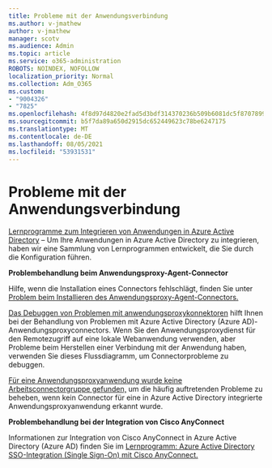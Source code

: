 ```yaml
---
title: Probleme mit der Anwendungsverbindung
ms.author: v-jmathew
author: v-jmathew
manager: scotv
ms.audience: Admin
ms.topic: article
ms.service: o365-administration
ROBOTS: NOINDEX, NOFOLLOW
localization_priority: Normal
ms.collection: Adm_O365
ms.custom:
- "9004326"
- "7825"
ms.openlocfilehash: 4f8d97d4820e2fad5d3bdf314370236b509b6081dc5f87078995282e72da0c18
ms.sourcegitcommit: b5f7da89a650d2915dc652449623c78be6247175
ms.translationtype: MT
ms.contentlocale: de-DE
ms.lasthandoff: 08/05/2021
ms.locfileid: "53931531"
---
```

# <a name="application-connection-issues"></a>Probleme mit der Anwendungsverbindung

[Lernprogramme zum Integrieren von Anwendungen in Azure Active Directory](https://docs.microsoft.com/azure/active-directory/saas-apps/tutorial-list) – Um Ihre Anwendungen in Azure Active Directory zu integrieren, haben wir eine Sammlung von Lernprogrammen entwickelt, die Sie durch die Konfiguration führen.

**Problembehandlung beim Anwendungsproxy-Agent-Connector**

Hilfe, wenn die Installation eines Connectors fehlschlägt, finden Sie unter [Problem beim Installieren des Anwendungsproxy-Agent-Connectors.](https://docs.microsoft.com/azure/active-directory/manage-apps/application-proxy-connector-installation-problem)

[Das Debuggen von Problemen mit anwendungsproxykonnektoren](https://docs.microsoft.com/azure/active-directory/manage-apps/application-proxy-debug-connectors) hilft Ihnen bei der Behandlung von Problemen mit Azure Active Directory (Azure AD)-Anwendungsproxyconnectors. Wenn Sie den Anwendungsproxydienst für den Remotezugriff auf eine lokale Webanwendung verwenden, aber Probleme beim Herstellen einer Verbindung mit der Anwendung haben, verwenden Sie dieses Flussdiagramm, um Connectorprobleme zu debuggen.

[Für eine Anwendungsproxyanwendung wurde keine Arbeitsconnectorgruppe gefunden,](https://docs.microsoft.com/azure/active-directory/manage-apps/application-proxy-connectivity-no-working-connector) um die häufig auftretenden Probleme zu beheben, wenn kein Connector für eine in Azure Active Directory integrierte Anwendungsproxyanwendung erkannt wurde.

**Problembehandlung bei der Integration von Cisco AnyConnect**

Informationen zur Integration von Cisco AnyConnect in Azure Active Directory (Azure AD) finden Sie im [Lernprogramm: Azure Active Directory SSO-Integration (Single Sign-On) mit Cisco AnyConnect.](https://docs.microsoft.com/azure/active-directory/saas-apps/cisco-anyconnect)
